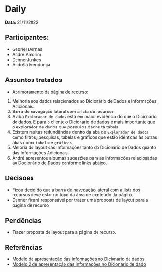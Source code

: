 # Daily

**Data:** 21/11/2022

## Participantes:
      
- Gabriel Dornas 
- André Amorim
- DennerJunkes
- Andréia Mendonça

## Assuntos tratados

- Aprimoramento da página de recurso:
1. Melhoria nos dados relacionados ao Dicionário de Dados e Informações Adicionais.
2. Barra de navegação lateral com a lista de recursos
3. A aba `Explorador de dados` está em maior evidência do que o Dicionário de dados. E para o cliente o Dicionário de dados é mais importante que o explorador de dados que possui os dados ta tabela. 
4. Existem muitas redundâncias dentro da aba de `Explorador de dados` como filtros, pesquisas, tabelas e gráficos que estão idênticas às outras abas como `tabelas`e `gráficos`
5. Meloria do layout das informações tanto do Dicionário de Dados quanto das Informações Adicionais.
6. André apresentou algumas sugestões para as informações relacionadas ao Docionário de Dados conforme links abaixo.


## Decisões

- Ficou decidido que a barra de navegação lateral com a lista dos recursos deve estar no topo da área de conteúdo da página. 
- Denner ficará responsável por trazer uma proposta de layout para a página de recurso. 

## Pendências

- Trazer proposta de layout para a página de recurso. 

## Referências

- [Modelo de apresentação das informações no Dicionário de dados](https://www.getdbt.com/mrr-playbook/#!/model/model.acme.customer_churn_month)
- [Modelo 2 de apresentação das informações no Dicionário de dado](https://dataedo.com/samples/html/Data_warehouse/doc/AdventureWorksDW_4/modules/Dimensions_97/tables/dbo_DimAccount_3698.html)

